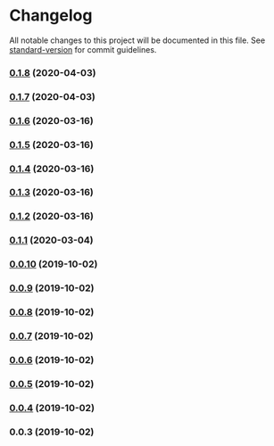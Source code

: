 # Changelog

All notable changes to this project will be documented in this file. See [standard-version](https://github.com/conventional-changelog/standard-version) for commit guidelines.

### [0.1.8](https://github.com/IgorBabkin/rxjs-react/compare/v0.1.7...v0.1.8) (2020-04-03)

### [0.1.7](https://github.com/IgorBabkin/rxjs-react/compare/v0.1.6...v0.1.7) (2020-04-03)

### [0.1.6](https://github.com/IgorBabkin/rxjs-react/compare/v0.1.5...v0.1.6) (2020-03-16)

### [0.1.5](https://github.com/IgorBabkin/rxjs-react/compare/v0.1.4...v0.1.5) (2020-03-16)

### [0.1.4](https://github.com/IgorBabkin/rxjs-react/compare/v0.1.3...v0.1.4) (2020-03-16)

### [0.1.3](https://github.com/IgorBabkin/rxjs-react/compare/v0.1.2...v0.1.3) (2020-03-16)

### [0.1.2](https://github.com/IgorBabkin/rxjs-react/compare/v0.1.1...v0.1.2) (2020-03-16)

### [0.1.1](https://github.com/IgorBabkin/rxjs-react/compare/v0.1.0...v0.1.1) (2020-03-04)

### [0.0.10](https://github.com/IgorBabkin/rxjs-react/compare/v0.0.9...v0.0.10) (2019-10-02)

### [0.0.9](https://github.com/IgorBabkin/rxjs-react/compare/v0.0.8...v0.0.9) (2019-10-02)

### [0.0.8](https://github.com/IgorBabkin/rxjs-react/compare/v0.0.6...v0.0.8) (2019-10-02)

### [0.0.7](https://github.com/IgorBabkin/rxjs-react/compare/v0.0.6...v0.0.7) (2019-10-02)

### [0.0.6](https://github.com/IgorBabkin/rxjs-react/compare/v0.0.5...v0.0.6) (2019-10-02)

### [0.0.5](https://github.com/IgorBabkin/rxjs-react/compare/v0.0.4...v0.0.5) (2019-10-02)

### [0.0.4](https://github.com/IgorBabkin/rxjs-react/compare/v0.0.3...v0.0.4) (2019-10-02)

### 0.0.3 (2019-10-02)
